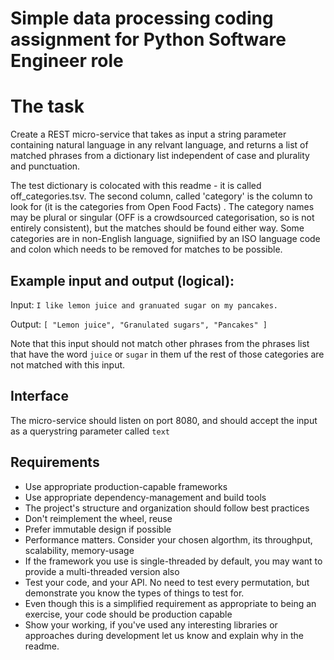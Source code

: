 # Simple data processing coding assignment for Python Software Engineer role

# The task

Create a REST micro-service that takes as input a string parameter containing natural language in any relvant language, and returns a list of matched phrases from a dictionary list independent of case and plurality and punctuation.

The test dictionary is colocated with this readme - it is called off_categories.tsv. The second column, called 'category' is the column to look for (it is the categories from Open Food Facts) . The category names may be plural or singular (OFF is a crowdsourced categorisation, so is not entirely consistent), but the matches should be found either way. Some categories are in non-English language, signiified by an ISO language code and colon which needs to be removed for matches to be possible.

## Example input and output (logical):

Input: ```I like lemon juice and granuated sugar on my pancakes.```

Output: ```[ "Lemon juice", "Granulated sugars", "Pancakes" ]```

Note that this input should not match other phrases from the phrases list that have the word `juice` or `sugar` in them uf the rest of those categories are not matched with this input.

## Interface

The micro-service should listen on port 8080, and should accept the input as a querystring parameter called `text`

## Requirements

* Use appropriate production-capable frameworks
* Use appropriate dependency-management and build tools
* The project's structure and organization should follow best practices
* Don't reimplement the wheel, reuse
* Prefer immutable design if possible
* Performance matters. Consider your chosen algorthm, its throughput, scalability, memory-usage
* If the framework you use is single-threaded by default, you may want to provide a multi-threaded version also
* Test your code, and your API. No need to test every permutation, but demonstrate you know the types of things to test for.
* Even though this is a simplified requirement as appropriate to being an exercise, your code should be production capable
* Show your working, if you've used any interesting libraries or approaches during development let us know and explain why in the readme. 

